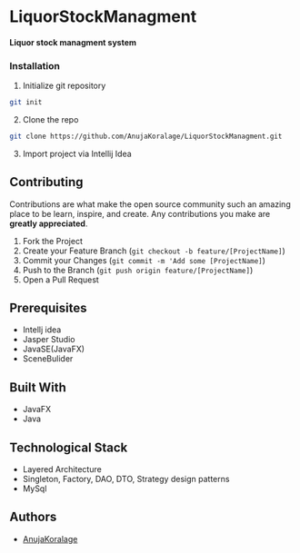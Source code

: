 # LiquorStockManagment

#### Liquor stock managment system

### Installation

1. Initialize git repository
```sh
git init
```
2. Clone the repo
```sh
git clone https://github.com/AnujaKoralage/LiquorStockManagment.git
```
3. Import project via Intellij Idea

## Contributing

Contributions are what make the open source community such an amazing place to be learn, inspire, and create. Any contributions you make are **greatly appreciated**.

1. Fork the Project
2. Create your Feature Branch (`git checkout -b feature/[ProjectName]`)
3. Commit your Changes (`git commit -m 'Add some [ProjectName]`)
4. Push to the Branch (`git push origin feature/[ProjectName]`)
5. Open a Pull Request

## Prerequisites

+ Intellj idea
+ Jasper Studio
+ JavaSE(JavaFX)
+ SceneBulider

## Built With

+ JavaFX
+ Java

## Technological Stack

- Layered Architecture
- Singleton, Factory, DAO, DTO, Strategy design patterns
- MySql

## Authors

- [AnujaKoralage](https://github.com/AnujaKoralage)
